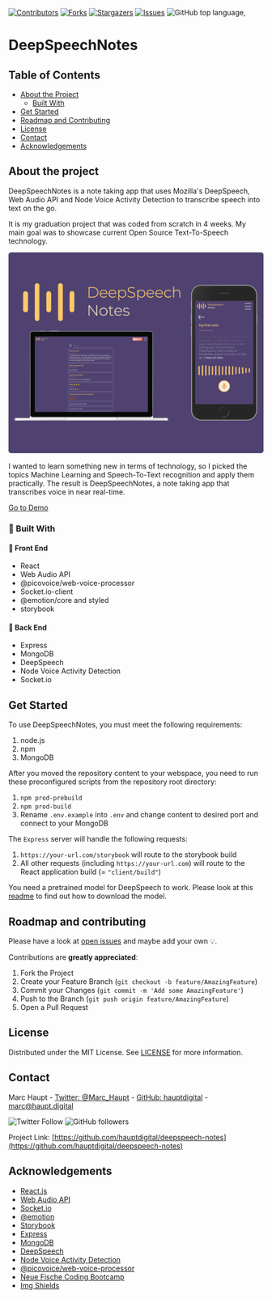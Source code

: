 [![Contributors][contributors-shield]][contributors-url]
[![Forks][forks-shield]][forks-url]
[![Stargazers][stars-shield]][stars-url]
[![Issues][issues-shield]][issues-url]
![GitHub top language,](https://img.shields.io/github/languages/top/hauptdigital/deepspeech-notes?style=flat-square)

# DeepSpeechNotes

## Table of Contents

- [About the Project](#about-the-project)
  - [Built With](#built-with)
- [Get Started](#get-started)
- [Roadmap and Contributing](#roadmap-and-contributing)
- [License](#license)
- [Contact](#contact)
- [Acknowledgements](#acknowledgements)

## About the project

DeepSpeechNotes is a note taking app that uses Mozilla's DeepSpeech, Web Audio API and Node Voice Activity Detection to transcribe speech into text on the go.

It is my graduation project that was coded from scratch in 4 weeks. My main goal was to showcase current Open Source Text-To-Speech technology.

<div align="center">

[![DeepSpeechNotes Screen Shot][product-screenshot]](https://deepspeech.haupt.digital)

</div>

I wanted to learn something new in terms of technology, so I picked the topics Machine Learning and Speech-To-Text recognition and apply them practically. The result is DeepSpeechNotes, a note taking app that transcribes voice in near real-time.

[Go to Demo](https://deepspeech-notes.haupt.digital)

### 🚀 Built With

#### 💅 Front End

- React
- Web Audio API
- @picovoice/web-voice-processor
- Socket.io-client
- @emotion/core and styled
- storybook

#### 🧱 Back End

- Express
- MongoDB
- DeepSpeech
- Node Voice Activity Detection
- Socket.io

## Get Started

To use DeepSpeechNotes, you must meet the following requirements:

1. node.js
2. npm
3. MongoDB

After you moved the repository content to your webspace, you need to run these preconfigured scripts from the repository root directory:

1. `npm prod-prebuild`
2. `npm prod-build`
3. Rename `.env.example` into `.env` and change content to desired port and connect to your MongoDB

The `Express` server will handle the following requests:

1. `https://your-url.com/storybook` will route to the storybook build
2. All other requests (including `https://your-url.com`) will route to the React application build (= `"client/build"`)

You need a pretrained model for DeepSpeech to work. Please look at this [readme](src/model/README.md) to find out how to download the model.

## Roadmap and contributing

Please have a look at [open issues](https://github.com/hauptdigital/deepspeech-notes/issues) and maybe add your own 💡.

Contributions are **greatly appreciated**:

1. Fork the Project
2. Create your Feature Branch (`git checkout -b feature/AmazingFeature`)
3. Commit your Changes (`git commit -m 'Add some AmazingFeature'`)
4. Push to the Branch (`git push origin feature/AmazingFeature`)
5. Open a Pull Request

## License

Distributed under the MIT License. See [LICENSE](LICENSE.txt) for more information.

## Contact

Marc Haupt - [Twitter: @Marc_Haupt](https://twitter.com/Marc_Haupt) - [GitHub: hauptdigital](https://github.com/hauptdigital) - marc@haupt.digital

![Twitter Follow](https://img.shields.io/twitter/follow/Marc_Haupt?style=social)
![GitHub followers](https://img.shields.io/github/followers/hauptdigital?style=social)

Project Link: [https://github.com/hauptdigital/deepspeech-notes](https://github.com/hauptdigital/deepspeech-notes)

## Acknowledgements

- [React.js](https://reactjs.org/)
- [Web Audio API](https://developer.mozilla.org/en-US/docs/Web/API/Web_Audio_API)
- [Socket.io](https://socket.io/)
- [@emotion](https://emotion.sh/docs/introduction)
- [Storybook](https://storybook.js.org)
- [Express](https://expressjs.com)
- [MongoDB](https://www.mongodb.com)
- [DeepSpeech](https://github.com/mozilla/DeepSpeech)
- [Node Voice Activity Detection](https://github.com/snirpo/node-vad)
- [@picovoice/web-voice-processor](https://github.com/Picovoice/web-voice-processor)
- [Neue Fische Coding Bootcamp](https://www.neuefische.de/)
- [Img Shields](https://shields.io)

<!-- MARKDOWN LINKS & IMAGES -->

[contributors-shield]: https://img.shields.io/github/contributors/hauptdigital/deepspeech-notes.svg?style=flat-square
[contributors-url]: https://github.com/hauptdigital/deepspeech-notes/graphs/contributors
[forks-shield]: https://img.shields.io/github/forks/hauptdigital/deepspeech-notes.svg?style=flat-square
[forks-url]: https://github.com/hauptdigital/deepspeech-notes/network/members
[stars-shield]: https://img.shields.io/github/stars/hauptdigital/deepspeech-notes.svg?style=flat-square
[stars-url]: https://github.com/hauptdigital/deepspeech-notes/stargazers
[issues-shield]: https://img.shields.io/github/issues/hauptdigital/deepspeech-notes.svg?style=flat-square
[issues-url]: https://github.com/hauptdigital/deepspeech-notes/issues
[license-shield]: https://img.shields.io/github/license/hauptdigital/deepspeech-notes.svg?style=flat-square
[license-url]: https://github.com/hauptdigital/deepspeech-notes/blob/master/LICENSE.txt
[product-screenshot]: docs/screenshot.png
